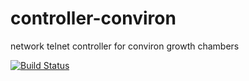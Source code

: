 # controller-conviron

network telnet controller for conviron growth chambers


[![Build Status](https://travis-ci.org/appf-anu/controller-conviron.svg?branch=master)](https://travis-ci.org/appf-anu/controller-conviron)

